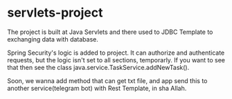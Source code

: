 # servlets-project
The project is built at Java Servlets and there used to JDBC Template to exchanging data with database. 

Spring Security's logic is added to project. It can authorize and authenticate requests, but the logic isn't set to all sections, temporarly. If you want to see that then see the class java.service.TaskService.addNewTask().

Soon, we wanna add method that can get txt file, and app send this to another service(telegram bot) with Rest Template, in sha Allah.
